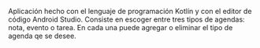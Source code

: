 Aplicación hecho con el lenguaje de programación Kotlín y con el editor de código Android Studio. Consiste en escoger entre tres tipos de agendas: nota, evento o tarea. En cada una puede agregar o eliminar el tipo de agenda qe se desee.
